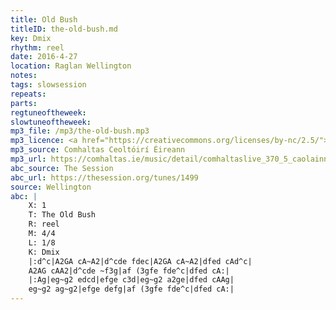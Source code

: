 ```yaml
---
title: Old Bush
titleID: the-old-bush.md
key: Dmix
rhythm: reel
date: 2016-4-27
location: Raglan Wellington
notes:
tags: slowsession
repeats: 
parts: 
regtuneoftheweek:
slowtuneoftheweek:
mp3_file: /mp3/the-old-bush.mp3
mp3_licence: <a href="https://creativecommons.org/licenses/by-nc/2.5/">CC-BY-NC-2.5</a>
mp3_source: Comhaltas Ceoltóirí Éireann
mp3_url: https://comhaltas.ie/music/detail/comhaltaslive_370_5_caolainn_and_aisling_meaney/
abc_source: The Session
abc_url: https://thesession.org/tunes/1499
source: Wellington
abc: |
    X: 1
    T: The Old Bush
    R: reel
    M: 4/4
    L: 1/8
    K: Dmix
    |:d^c|A2GA cA~A2|d^cde fdec|A2GA cA~A2|dfed cAd^c|
    A2AG cAA2|d^cde ~f3g|af (3gfe fde^c|dfed cA:|
    |:Ag|eg~g2 edcd|efge c3d|eg~g2 a2ge|dfed cAAg|
    eg~g2 ag~g2|efge defg|af (3gfe fde^c|dfed cA:|
---
```

